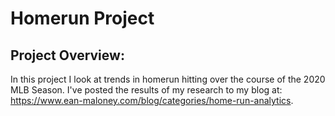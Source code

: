 # Homerun Project
## Project Overview:
In this project I look at trends in homerun hitting over the course of the 2020 MLB Season. I've posted the results of my research to my blog at: https://www.ean-maloney.com/blog/categories/home-run-analytics.
